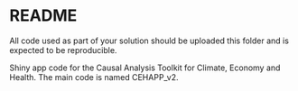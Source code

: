 # README

All code used as part of your solution should be uploaded this folder and is expected to be reproducible.


Shiny app code for the Causal Analysis Toolkit for Climate, Economy and Health. The main code is named CEHAPP_v2.
